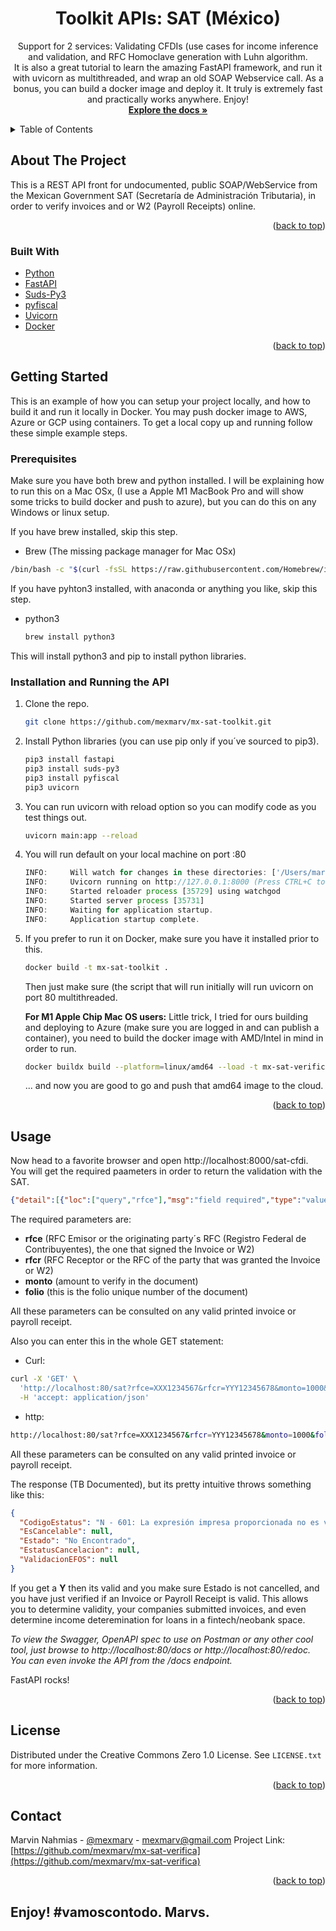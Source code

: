 <h1 align="center">Toolkit APIs: SAT (México)</h1>
  <p align="center">
    Support for 2 services: Validating CFDIs (use cases for income inference and validation, and RFC Homoclave generation with Luhn algorithm.<br/>
    It is also a great tutorial to learn the amazing FastAPI framework, and run it with uvicorn as multithreaded, and wrap an old SOAP Webservice call. As a bonus, you can build a docker image and deploy it. It truly is extremely fast and practically works anywhere. Enjoy!  
    <br />
    <a href="https://github.com/mexmarv/mx-sat-verifica"><strong>Explore the docs »</strong></a>
  </p>
</div>

<!-- TABLE OF CONTENTS -->
<details>
  <summary>Table of Contents</summary>
  <ol>
    <li>
      <a href="#about-the-project">About The Project</a>
      <ul>
        <li><a href="#built-with">Built With</a></li>
      </ul>
    </li>
    <li>
      <a href="#getting-started">Getting Started</a>
      <ul>
        <li><a href="#prerequisites">Prerequisites</a></li>
        <li><a href="#installation">Installation</a></li>
      </ul>
    </li>
    <li><a href="#usage">Usage</a></li>
    <li><a href="#roadmap">Roadmap</a></li>
    <li><a href="#contributing">Contributing</a></li>
    <li><a href="#license">License</a></li>
    <li><a href="#contact">Contact</a></li>
    <li><a href="#acknowledgments">Acknowledgments</a></li>
  </ol>
</details>

<!-- ABOUT THE PROJECT -->
## About The Project
This is a REST API front for undocumented, public SOAP/WebService from the Mexican Government SAT (Secretaría de Administración Tributaria), in order to verify invoices and or W2 (Payroll Receipts) online.
<p align="right">(<a href="#top">back to top</a>)</p>

### Built With
* [Python](https://python.org/)
* [FastAPI](https://fastapi.tiangolo.com/)
* [Suds-Py3](https://github.com/cackharot/suds-py3/)
* [pyfiscal](https://github.com/thomgonzalez/pyfiscal)
* [Uvicorn](https://www.uvicorn.org/)
* [Docker](https://docker.com/)

<p align="right">(<a href="#top">back to top</a>)</p>

<!-- GETTING STARTED -->
## Getting Started

This is an example of how you can setup your project locally, and how to build it and run it locally in Docker. You may push docker image to AWS, Azure or GCP using containers. To get a local copy up and running follow these simple example steps.

### Prerequisites

Make sure you have both brew and python installed. I will be explaining how to run this on a Mac OSx, (I use a Apple M1 MacBook Pro and will show some tricks to build docker and push to azure), but you can do this on any Windows or linux setup.

If you have brew installed, skip this step.
* Brew (The missing package manager for Mac OSx)
```sh
/bin/bash -c "$(curl -fsSL https://raw.githubusercontent.com/Homebrew/install/HEAD/install.sh)"
```

If you have pyhton3 installed, with anaconda or anything you like, skip this step.
* python3
  ```sh
  brew install python3
  ```
This will install python3 and pip to install python libraries.

### Installation and Running the API

1. Clone the repo.
   ```sh
   git clone https://github.com/mexmarv/mx-sat-toolkit.git
   ```
2. Install Python libraries (you can use pip only if you´ve sourced to pip3).
   ```sh
   pip3 install fastapi
   pip3 install suds-py3
   pip3 install pyfiscal
   pip3 uvicorn
   ```
3. You can run uvicorn with reload option so you can modify code as you test things out.
   ```sh
   uvicorn main:app --reload
   ```
4. You will run default on your local machine on port :80
   ```js
   INFO:     Will watch for changes in these directories: ['/Users/marvin/Documents/Code/mx-sat-toolkit']
   INFO:     Uvicorn running on http://127.0.0.1:8000 (Press CTRL+C to quit)
   INFO:     Started reloader process [35729] using watchgod
   INFO:     Started server process [35731]
   INFO:     Waiting for application startup.
   INFO:     Application startup complete.
   ```
5. If you prefer to run it on Docker, make sure you have it installed prior to this. 
   ```sh
   docker build -t mx-sat-toolkit . 
   ```
   Then just make sure (the script that will run initially will run uvicorn on port 80 multithreaded.
   
   <b>For M1 Apple Chip Mac OS users:</b>
   Little trick, I tried for ours building and deploying to Azure (make sure you are logged in and can publish a container), you need to build the docker image with AMD/Intel in mind in order to run.
   ```sh
   docker buildx build --platform=linux/amd64 --load -t mx-sat-verifica . 
   ```
   ... and now you are good to go and push that amd64 image to the cloud.
   
<p align="right">(<a href="#top">back to top</a>)</p>

<!-- USAGE EXAMPLES -->
## Usage

Now head to a favorite browser and open http://localhost:8000/sat-cfdi. You will get the required paameters in order to return the validation with the SAT.
```JSON
{"detail":[{"loc":["query","rfce"],"msg":"field required","type":"value_error.missing"},{"loc":["query","rfcr"],"msg":"field required","type":"value_error.missing"},{"loc":["query","monto"],"msg":"field required","type":"value_error.missing"},{"loc":["query","folio"],"msg":"field required","type":"value_error.missing"}]}
```
The required parameters are:
- <b>rfce</b> (RFC Emisor or the originating party´s RFC (Registro Federal de Contribuyentes), the one that signed the Invoice or W2)
- <b>rfcr</b> (RFC Receptor or the RFC of the party that was granted the Invoice or W2)
- <b>monto</b> (amount to verify in the document)
- <b>folio</b> (this is the folio unique number of the document)

All these parameters can be consulted on any valid printed invoice or payroll receipt.

Also you can enter this in the whole GET statement:
* Curl:
```sh
curl -X 'GET' \
  'http://localhost:80/sat?rfce=XXX1234567&rfcr=YYY12345678&monto=1000&folio=AXBVVDGGDGD' \
  -H 'accept: application/json'
```

* http:
```sh
http://localhost:80/sat?rfce=XXX1234567&rfcr=YYY12345678&monto=1000&folio=AXBVVDGGDGD
```
All these parameters can be consulted on any valid printed invoice or payroll receipt.

The response (TB Documented), but its pretty intuitive throws something like this:
```JSON
{
  "CodigoEstatus": "N - 601: La expresión impresa proporcionada no es válida.",
  "EsCancelable": null,
  "Estado": "No Encontrado",
  "EstatusCancelacion": null,
  "ValidacionEFOS": null
}
```
If you get a <b>Y</b> then its valid and you make sure Estado is not cancelled, and you have just verified if an Invoice or Payroll Receipt is valid. This allows you to determine validity, your companies submitted invoices, and even determine income deteremination for loans in a fintech/neobank space.

_To view the Swagger, OpenAPI spec to use on Postman or any other cool tool, just browse to http://localhost:80/docs or http://localhost:80/redoc. You can even invoke the API from the /docs endpoint._ 

FastAPI rocks!

<p align="right">(<a href="#top">back to top</a>)</p>

<!-- LICENSE -->
## License

Distributed under the Creative Commons Zero 1.0 License. See `LICENSE.txt` for more information.

<p align="right">(<a href="#top">back to top</a>)</p>

<!-- CONTACT -->
## Contact

Marvin Nahmias - [@mexmarv](https://twitter.com/mexmarv) - mexmarv@gmail.com
Project Link: [https://github.com/mexmarv/mx-sat-verifica](https://github.com/mexmarv/mx-sat-verifica)

<p align="right">(<a href="#top">back to top</a>)</p>

## Enjoy! #vamoscontodo. Marvs.

